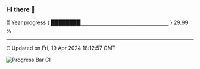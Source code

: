 ### Hi there 👋

⏳ Year progress { ████████▁▁▁▁▁▁▁▁▁▁▁▁▁▁▁▁▁▁▁▁▁▁ } 29.99 %

---

⏰ Updated on Fri, 19 Apr 2024 18:12:57 GMT

![Progress Bar CI](https://github.com/liununu/liununu/workflows/Progress%20Bar%20CI/badge.svg)

